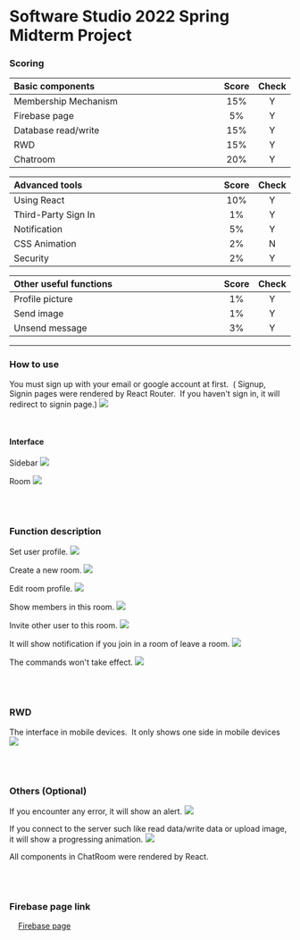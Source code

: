 # Software Studio 2022 Spring Midterm Project

### Scoring

| **Basic components**                             | **Score** | **Check** |
| :----------------------------------------------- | :-------: | :-------: |
| Membership Mechanism                             | 15%       | Y         |
| Firebase page                                    | 5%        | Y         |
| Database read/write                              | 15%       | Y         |
| RWD                                              | 15%       | Y         |
| Chatroom                                         | 20%       | Y         |

| **Advanced tools**                               | **Score** | **Check** |
| :----------------------------------------------- | :-------: | :-------: |
| Using React                                      | 10%       | Y         |
| Third-Party Sign In                              | 1%        | Y         |
| Notification                                     | 5%        | Y         |
| CSS Animation                                    | 2%        | N         |
| Security                                         | 2%        | Y         |

| **Other useful functions**                         | **Score** | **Check** |
| :----------------------------------------------- | :-------: | :-------: |
| Profile picture                                   | 1%       | Y         |
| Send image                                        | 1%       | Y         |
| Unsend message                                    | 3%       | Y         |

---

### How to use

You must sign up with your email or google account at first.&nbsp;&nbsp;(
Signup, Signin pages were rendered by React Router.&nbsp;&nbsp;If you haven't sign in, it will redirect to signin page.)
![](mdimg/SigninSignup.PNG)

<br>

#### Interface

Sidebar
![](mdimg/SidebarInterface.png)

Room
![](mdimg/RoomInterface.png)

<br>
<br>

### Function description

Set user profile.
![](mdimg/Myprofile.png)

Create a new room.
![](mdimg/NewRoom.png)

Edit room profile.
![](mdimg/EditRoom.png)

Show members in this room.
![](mdimg/RoomMember.png)

Invite other user to this room.
![](mdimg/RoomInvite.png)

It will show notification if you join in a room of leave a room.
![](mdimg/ChromeNotification.png)

The commands won't take effect.
![](mdimg/XSS.png)

<br>
<br>

### RWD

The interface in mobile devices.&nbsp;&nbsp;It only shows one side in mobile devices
![](mdimg/InterfaceIOS.png)

<br>
<br>

### Others (Optional)

If you encounter any error, it will show an alert.
![](mdimg/ErrorEncounter.png)

If you connect to the server such like read data/write data or upload image, it will show a progressing animation.
![](mdimg/Progressing.png)

All components in ChatRoom were rendered by React.

<br>
<br>

### Firebase page link

&nbsp;&nbsp;&nbsp;&nbsp;[Firebase page](https://chatroom-dcb3f.firebaseapp.com/)
<style>
table th{
    width: 100%;
}
</style>

